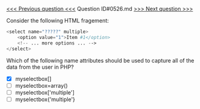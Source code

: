 [<<< Previous question <<<](0525.md)  Question ID#0526.md  [>>> Next question >>>](0527.md) 

Consider the following HTML fragement:
```php
<select name="?????" multiple>
    <option value="1">Item #1</option>
    <!-- ... more options ... -->
</select>
```
Which of the following name attributes should be used to capture all of the data from the user in PHP?

- [x] myselectbox[]
- [ ] myselectbox=array()
- [ ] myselectbox['multiple']
- [ ] myselectbox{'multiple'}
